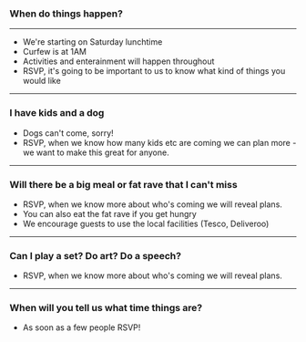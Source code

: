 ### When do things happen?

---

* We're starting on Saturday lunchtime
* Curfew is at 1AM
* Activities and enterainment will happen throughout
* RSVP, it's going to be important to us to know what kind of things you would like

---

### I have kids and a dog

* Dogs can't come, sorry!
* RSVP, when we know how many kids etc are coming we can plan more - we want to make this great for anyone.

---

### Will there be a big meal or fat rave that I can't miss

* RSVP, when we know more about who's coming we will reveal plans.
* You can also eat the fat rave if you get hungry
* We encourage guests to use the local facilities (Tesco, Deliveroo)

---

### Can I play a set? Do art? Do a speech?

* RSVP, when we know more about who's coming we will reveal plans.

---

### When will you tell us what time things are?

* As soon as a few people RSVP!
